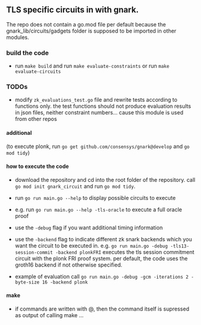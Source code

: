 ## **TLS specific circuits in with gnark.**

The repo does not contain a go.mod file per default because the gnark_lib/circuits/gadgets folder is supposed to be imported in other modules.

### build the code
- run `make build` and run `make evaluate-constraints` or run `make evaluate-circuits`

### TODOs
- modify `zk_evaluations_test.go` file and rewrite tests according to functions only. the test functions should not produce evaluation results in json files, neither constraint numbers... cause this module is used from other repos

#### additional
(to execute plonk, run `go get github.com/consensys/gnark@develop` and `go mod tidy`)

#### how to execute the code
- download the repository and cd into the root folder of the repository. call `go mod init gnark_circuit` and run `go mod tidy`.
- run `go run main.go --help` to display possible circuits to execute
- e.g. run `go run main.go --help -tls-oracle` to execute a full oracle proof
- use the `-debug` flag if you want additional timing information
- use the `-backend` flag to indicate different zk snark backends which you want the circuit to be executed in. e.g. `go run main.go -debug -tls13-session-commit -backend plonkFRI` executes the tls session commitment circuit with the plonk FRI proof system. per default, the code uses the groth16 backend if not otherwise specified.

- example of evaluation call `go run main.go -debug -gcm -iterations 2 -byte-size 16 -backend plonk`

#### make
- if commands are written with @, then the command itself is supressed as output of calling make ...


